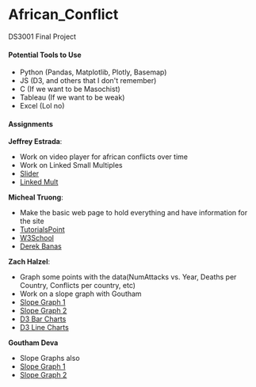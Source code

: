 # African_Conflict
DS3001 Final Project

#### Potential Tools to Use

- Python (Pandas, Matplotlib, Plotly, Basemap)
- JS (D3, and others that I don't remember)
- C (If we want to be Masochist)
- Tableau (If we want to be weak)
- Excel (Lol no)


#### Assignments 

**Jeffrey Estrada**:
- Work on video player for african conflicts over time  
- Work on Linked Small Multiples
- [Slider](https://bl.ocks.org/officeofjane/47d2b0bfeecfcb41d2212d06d095c763)  
- [Linked Mult](http://projects.flowingdata.com/tut/linked_small_multiples_demo/)

**Micheal Truong**:
- Make the basic web page to hold everything and have information for the site  
- [TutorialsPoint](https://www.tutorialspoint.com/bootstrap/index.htm)   
- [W3School](https://www.w3schools.com/bootstrap/default.asp)    
- [Derek Banas](https://www.youtube.com/watch?v=gqOEoUR5RHg)  

**Zach Halzel**:
- Graph some points with the data(NumAttacks vs. Year, Deaths per Country,
  Conflicts per country, etc)  
- Work on a slope graph with Goutham  
- [Slope Graph 1](http://charliepark.org/slopegraphs/)  
- [Slope Graph 2](http://skedasis.com/d3/slopegraph/)  
- [D3 Bar Charts](https://bl.ocks.org/mbostock/3885304)  
- [D3 Line Charts](https://bl.ocks.org/mbostock/3883245)  

**Goutham Deva**
- Slope Graphs also
- [Slope Graph 1](http://charliepark.org/slopegraphs/)  
- [Slope Graph 2](http://skedasis.com/d3/slopegraph/)  

